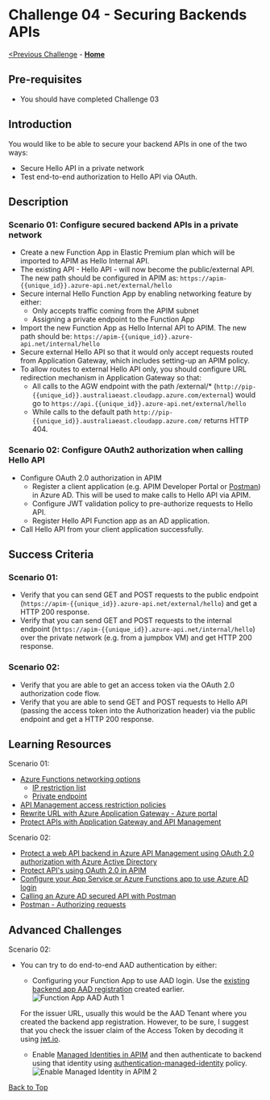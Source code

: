# Challenge 04 - Securing Backends APIs


[<Previous Challenge](./Challenge-03.md) - **[Home](../README.md)**

## Pre-requisites

- You should have completed Challenge 03

## Introduction
You would like to be able to secure your backend APIs in one of the two ways:
- Secure Hello API in a private network
- Test end-to-end authorization to Hello API via OAuth.

## Description

### Scenario 01: Configure secured backend APIs in a private network
- Create a new Function App in Elastic Premium plan which will be imported to APIM as Hello Internal API.
- The existing API - Hello API - will now become the public/external API.  The new path should be configured in APIM as: `https://apim-{{unique_id}}.azure-api.net/external/hello`
- Secure internal Hello Function App by enabling networking feature by either:
    - Only accepts traffic coming from the APIM subnet
    - Assigning a private endpoint to the Function App
- Import the new Function App as Hello Internal API to APIM.  The new path should be: `https://apim-{{unique_id}}.azure-api.net/internal/hello`
- Secure external Hello API so that it would only accept requests routed from Application Gateway, which includes setting-up an APIM policy.
- To allow routes to external Hello API only, you should configure URL redirection mechanism in Application Gateway so that:
    - All calls to the AGW endpoint with the path /external/* (`http://pip-{{unique_id}}.australiaeast.cloudapp.azure.com/external`)  would go to `https://api.{{unique_id}}.azure-api.net/external/hello`
    - While calls to the default path `http://pip-{{unique_id}}.australiaeast.cloudapp.azure.com/` returns HTTP 404.

### Scenario 02: Configure OAuth2 authorization when calling Hello API
- Configure OAuth 2.0 authorization in APIM
    - Register a client application (e.g. APIM Developer Portal or [Postman](https://www.postman.com/)) in Azure AD.  This will be used to make calls to Hello API via APIM.
    - Configure JWT validation policy to pre-authorize requests to Hello API.
    - Register Hello API Function app as an AD application.
- Call Hello API from your client application successfully.

## Success Criteria
### Scenario 01:
- Verify that you can send GET and POST requests to the public endpoint (`https://apim-{{unique_id}}.azure-api.net/external/hello`) and get a HTTP 200 response.
- Verify that you can send GET and POST requests to the internal endpoint (`https://apim-{{unique_id}}.azure-api.net/internal/hello`) over the private network (e.g. from a jumpbox VM) and get HTTP 200 response.

### Scenario 02:
- Verify that you are able to get an access token via the OAuth 2.0 authorization code flow.
- Verify that you are able to send GET and POST requests to Hello API (passing the access token into the Authorization header) via the public endpoint and get a HTTP 200 response.


## Learning Resources
Scenario 01:
- [Azure Functions networking options](https://docs.microsoft.com/en-us/azure/azure-functions/functions-networking-options)
  - [IP restriction list](https://docs.microsoft.com/en-us/azure/azure-functions/functions-networking-options#inbound-access-restrictions)
  - [Private endpoint](https://docs.microsoft.com/en-us/azure/azure-functions/functions-create-vnet)
- [API Management access restriction policies](https://docs.microsoft.com/en-us/azure/api-management/api-management-access-restriction-policies)
- [Rewrite URL with Azure Application Gateway - Azure portal](https://docs.microsoft.com/en-us/azure/application-gateway/rewrite-url-portal)
- [Protect APIs with Application Gateway and API Management](https://docs.microsoft.com/en-us/azure/architecture/reference-architectures/apis/protect-apis)

Scenario 02:
- [Protect a web API backend in Azure API Management using OAuth 2.0 authorization with Azure Active Directory](https://docs.microsoft.com/en-us/azure/api-management/api-management-howto-protect-backend-with-aad)
- [Protect API's using OAuth 2.0 in APIM](https://techcommunity.microsoft.com/t5/azure-paas-blog/protect-api-s-using-oauth-2-0-in-apim/ba-p/2309538)
- [Configure your App Service or Azure Functions app to use Azure AD login](https://docs.microsoft.com/en-us/azure/app-service/configure-authentication-provider-aad?toc=/azure/azure-functions/toc.json)
- [Calling an Azure AD secured API with Postman](https://dev.to/425show/calling-an-azure-ad-secured-api-with-postman-22co)
- [Postman - Authorizing requests](https://learning.postman.com/docs/sending-requests/authorization/)


## Advanced Challenges
Scenario 02:
- You can try to do end-to-end AAD authentication by either:
    - Configuring your Function App to use AAD login. Use the [existing backend app AAD registration](https://docs.microsoft.com/en-us/azure/app-service/configure-authentication-provider-aad?toc=/azure/azure-functions/toc.json#-option-2-use-an-existing-registration-created-separately) created earlier.
    ![Function App AAD Auth 1](../Coach/images/Solution04_FunctionApp_AADAuth_1.jpg)

    For the issuer URL, usually this would be the AAD Tenant where you created the backend app registration.  However, to be sure, I suggest that you check the issuer claim of the Access Token by decoding it using [jwt.io](https://jwt.io/).
    - Enable [Managed Identities in APIM](https://docs.microsoft.com/en-us/azure/api-management/api-management-howto-use-managed-service-identity) and then authenticate to backend using that identity using [authentication-managed-identity](https://docs.microsoft.com/en-us/azure/api-management/api-management-howto-use-managed-service-identity#authenticate-to-the-back-end-by-using-a-user-assigned-identity) policy.
     ![Enable Managed Identity in APIM 2](../Coach/images/Solution04_Enable_ManagedIdentity_APIM_2.jpg)

[Back to Top](#challenge-04---securing-backends-apis)
